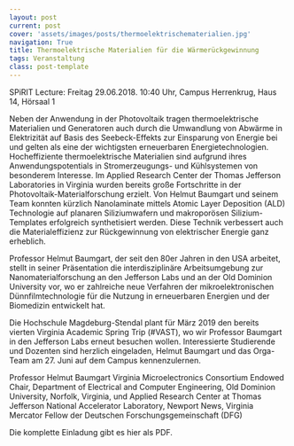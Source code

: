 ```yaml
---
layout: post
current: post
cover: 'assets/images/posts/thermoelektrischematerialien.jpg'
navigation: True
title: Thermoelektrische Materialien für die Wärmerückgewinnung
tags: Veranstaltung
class: post-template
---
```


SPiRIT Lecture:
Freitag 29.06.2018. 10:40 Uhr, Campus Herrenkrug, Haus 14, Hörsaal 1

Neben der Anwendung in der Photovoltaik tragen thermoelektrische Materialien und Generatoren auch durch die Umwandlung von Abwärme in Elektrizität auf Basis des Seebeck-Effekts zur Einsparung von Energie bei und gelten als eine der wichtigsten erneuerbaren Energietechnologien. Hocheffiziente thermoelektrische Materialien sind aufgrund ihres Anwendungspotentials in Stromerzeugungs- und Kühlsystemen von besonderem Interesse. Im Applied Research Center der Thomas Jefferson Laboratories in Virginia wurden bereits große Fortschritte in der Photovoltaik-Materialforschung erzielt. Von Helmut Baumgart und seinem Team konnten kürzlich Nanolaminate mittels Atomic Layer Deposition (ALD) Technologie auf planaren Siliziumwafern und makroporösen Silizium-Templates erfolgreich synthetisiert werden. Diese Technik verbessert auch die Materialeffizienz zur Rückgewinnung von elektrischer Energie ganz erheblich.

Professor Helmut Baumgart, der seit den 80er Jahren in den USA arbeitet, stellt in seiner Präsentation die interdisziplinäre Arbeitsumgebung zur Nanomaterialforschung an den Jefferson Labs und an der Old Dominion University vor, wo er zahlreiche neue Verfahren der mikroelektronischen Dünnfilmtechnologie für die Nutzung in erneuerbaren Energien und der Biomedizin entwickelt hat.

Die Hochschule Magdeburg-Stendal plant für März 2019 den bereits vierten Virginia Academic Spring Trip (#VAST), wo wir Professor Baumgart in den Jefferson Labs erneut besuchen wollen. Interessierte Studierende und Dozenten sind herzlich eingeladen, Helmut Baumgart und das Orga-Team am 27. Juni auf dem Campus kennenzulernen.

Professor Helmut Baumgart
Virginia Microelectronics Consortium Endowed Chair, Department of Electrical and Computer Engineering, Old Dominion University, Norfolk, Virginia, und Applied Research Center at Thomas Jefferson National Accelerator Laboratory, Newport News,
Virginia Mercator Fellow der Deutschen Forschungsgemeinschaft (DFG)

Die komplette Einladung gibt es hier als PDF.
